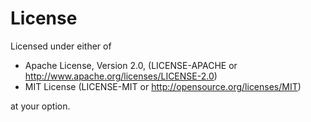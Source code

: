 # License

Licensed under either of 
- Apache License, Version 2.0, (LICENSE-APACHE or http://www.apache.org/licenses/LICENSE-2.0)
- MIT License (LICENSE-MIT or http://opensource.org/licenses/MIT) 

at your option. 
